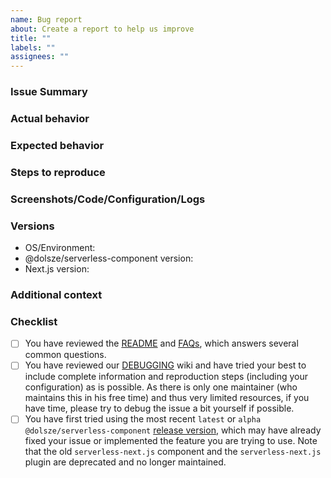 ```yaml
---
name: Bug report
about: Create a report to help us improve
title: ""
labels: ""
assignees: ""
---
```


<!-- Thank you for submitting a bug report! Please use the below template to help structure your report. Try to fill out as many details as you can, as Next.js configuration can differ a lot. -->

### Issue Summary

<!-- A short summary of what the bug or issue is. -->

### Actual behavior

<!-- A clear and concise description of what actually happened. -->

### Expected behavior

<!-- A clear and concise description of what you expected to happen. Please compare against the Next.js local server even if it's behavior may not be the most robust or handle the most edge cases, as we would like to keep in parity with it. -->

### Steps to reproduce

<!-- Add steps to reproduce the actual behavior. Please try to fill this as specific as possible, it will help us diagnose the issue faster. If you have a GH repo to share a minimal reproduction, that's even better :) -->

### Screenshots/Code/Configuration/Logs

<!-- If applicable, add screenshots or a minimal repro (e.g code or configuration snippet or repository) to help explain your problem. If you have a runtime issue from Lambda/CloudFront, please check CloudWatch logs (note that Lambda@Edge logs are in a region closest to where you access CloudFront - NOT necessarily in `us-east-1` where the original Lambda is created) and post any logs or stacktraces if possible. See here for how to check logs: https://docs.aws.amazon.com/AmazonCloudFront/latest/DeveloperGuide/lambda-edge-testing-debugging.html#lambda-edge-identifying-function-errors. If you have a build or deploy issue, please run with serverless --debug and post the logs. Please also post your serverless.yml. -->

### Versions

<!-- Please add your OS from where you are deploying (e.g Mac, Windows, Ubuntu via GitHub CI) and @dolsze/serverless-component and Next.js versions below. Note that only the last sub-versions within the last two major version of Next.js are officially tested and supported. -->

- OS/Environment:
- @dolsze/serverless-component version:
- Next.js version:

### Additional context

<!-- Add any other context about the problem here. -->

### Checklist

<!-- Please review the following checklist before submitting the issue. -->

- [ ] You have reviewed the [README](https://github.com/nike1v/serverless-next13/blob/master/README.md) and [FAQs](https://github.com/nike1v/serverless-next13#faq), which answers several common questions.
- [ ] You have reviewed our [DEBUGGING](https://github.com/nike1v/serverless-next13/wiki/Debugging-Issues) wiki and have tried your best to include complete information and reproduction steps (including your configuration) as is possible. As there is only one maintainer (who maintains this in his free time) and thus very limited resources, if you have time, please try to debug the issue a bit yourself if possible.
- [ ] You have first tried using the most recent `latest` or `alpha` `@dolsze/serverless-component` [release version](https://github.com/nike1v/serverless-next13/releases), which may have already fixed your issue or implemented the feature you are trying to use. Note that the old `serverless-next.js` component and the `serverless-next.js` plugin are deprecated and no longer maintained.
